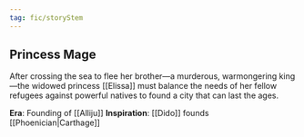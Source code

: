 ```yaml
---
tag: fic/storyStem
---
```


## Princess Mage

After crossing the sea to flee her brother—a murderous, warmongering king—the widowed princess [[Elissa]] must balance the needs of her fellow refugees against powerful natives to found a city that can last the ages.

**Era**: Founding of [[Alliju]]
**Inspiration**: [[Dido]] founds [[Phoenician|Carthage]]